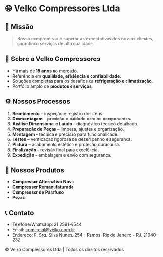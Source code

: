 

<!--
## Hi there 👋

**Velko-Compressores/Velko-Compressores** is a ✨ _special_ ✨ repository because its `README.md` (this file) appears on your GitHub profile.

Here are some ideas to get you started:

- 🔭 I’m currently working on ...
- 🌱 I’m currently learning ...
- 👯 I’m looking to collaborate on ...
- 🤔 I’m looking for help with ...
- 💬 Ask me about ...
- 📫 How to reach me: ...
- 😄 Pronouns: ...
- ⚡ Fun fact: ...
-->


# 🌐 Velko Compressores Ltda
<!--
## 🏠 Navegação Principal
- **HOME**
- **SOBRE**
- **SERVIÇOS**
- **PRODUTOS**
- **CONTATO**
-->


## 🎯 Missão
> Nosso compromisso é superar as expectativas dos nossos clientes, garantindo serviços de alta qualidade.



## 🏢 Sobre a Velko Compressores
- Há mais de **15 anos** no mercado.
- Referência em **qualidade, eficiência e confiabilidade**.
- Soluções completas para os desafios da **refrigeração e climatização**.
- Portfólio amplo de **produtos e serviços**.



## ⚙️ Nossos Processos
1. **Recebimento** – inspeção e registro dos itens.
2. **Desmontagem** – precisão e cuidado com os componentes.
3. **Análise Dimensional e Laudo** – diagnóstico técnico detalhado.
4. **Preparação de Peças** – limpeza, ajustes e organização.
5. **Montagem** – técnica e precisão para funcionalidade.
6. **Testes** – verificação rigorosa de desempenho e segurança.
7. **Pintura** – acabamento estético e proteção duradoura.
8. **Finalização** – revisão final para excelência.
9. **Expedição** – embalagem e envio com segurança.



## 🧊 Nossos Produtos
- **Compressor Alternativo Novo**
- **Compressor Remanufaturado**
- **Compressor de Parafuso**
- **Peças**



## 📞 Contato
- Telefone/Whatsapp: 21 2591-6544
- Email: comercial@velko.com.br
- Endereço: R. Srg. Silva Nunes, 254 - Ramos, Rio de Janeiro - RJ, 21040-232



© Velko Compressores Ltda | Todos os direitos reservados




